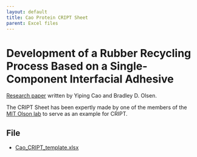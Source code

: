 ```yaml
---
layout: default
title: Cao Protein CRIPT Sheet
parent: Excel files
---
```


# Development of a Rubber Recycling Process Based on a Single-Component Interfacial Adhesive

[Research paper](https://pubs.acs.org/doi/10.1021/acs.biomac.2c00372) written by Yiping Cao and Bradley D. Olsen.

The CRIPT Sheet has been expertly made by one of the members of the [MIT Olson lab](https://olsenlab.mit.edu/) to serve as an example for CRIPT.

## File

* [Cao_CRIPT_template.xlsx](./example_excel_files/Cao_CRIPT_template.xlsx)

